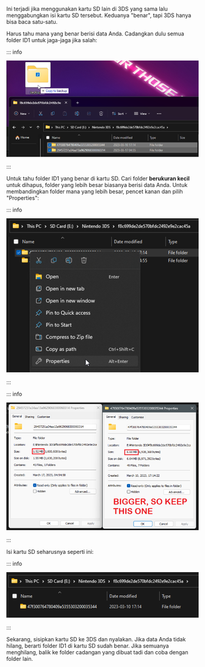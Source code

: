 Ini terjadi jika menggunakan kartu SD lain di 3DS yang sama lalu menggabungkan isi kartu SD tersebut. Keduanya "benar", tapi 3DS hanya bisa baca satu-satu.

Harus tahu mana yang benar berisi data Anda. Cadangkan dulu semua folder ID1 untuk jaga-jaga jika salah:

::: info

![](/images/screenshots/troubleshooting/backup-id1.png)

:::

Untuk tahu folder ID1 yang benar di kartu SD. Cari folder **berukuran kecil** untuk dihapus, folder yang lebih besar biasanya berisi data Anda. Untuk membandingkan folder mana yang lebih besar, pencet kanan dan pilih "Properties":

::: info

![](/images/screenshots/troubleshooting/rightclick-properties.png)

:::

::: info

![](/images/screenshots/troubleshooting/compare-id1.png)

:::

Isi kartu SD seharusnya seperti ini:

::: info

![](/images/screenshots/troubleshooting/correct-id1.png)

:::

Sekarang, sisipkan kartu SD ke 3DS dan nyalakan. Jika data Anda tidak hilang, berarti folder ID1 di kartu SD sudah benar. Jika semuanya menghilang, balik ke folder cadangan yang dibuat tadi dan coba dengan folder lain.
